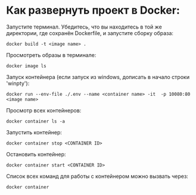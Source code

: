 # Как развернуть проект в Docker:
Запустите терминал. Убедитесь, что вы находитесь в той же
директории, где сохранён Dockerfile, и запустите сборку образа:
```
docker build -t <image name> . 
```
Просмотреть образы в терминале:
```
docker image ls 
```
Запуск контейнера (если запуск из windows, дописать в начало строки 'winpty'):
```
docker run --env-file ./.env --name <container name> -it  -p 10080:80 <image name>
```
Просмотр всех контейнеров:
``` 
docker container ls -a
```
Запустить контейнер:
```
docker container stop <CONTAINER ID> 
```
Остановить контейнер:
```
docker container start <CONTAINER ID> 
```
Список всех команд для работы с контейнером можно вызвать через:
```
docker container 
```